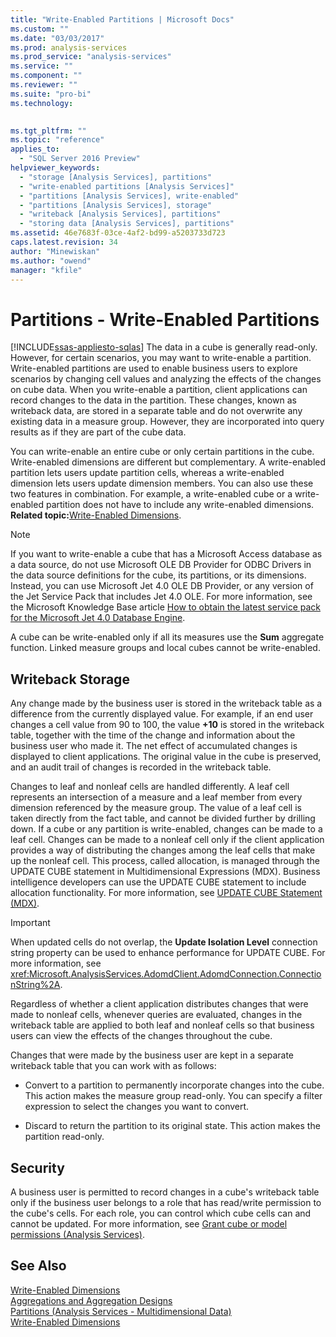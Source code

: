 ```yaml
---
title: "Write-Enabled Partitions | Microsoft Docs"
ms.custom: ""
ms.date: "03/03/2017"
ms.prod: analysis-services
ms.prod_service: "analysis-services"
ms.service: ""
ms.component: ""
ms.reviewer: ""
ms.suite: "pro-bi"
ms.technology: 
  

ms.tgt_pltfrm: ""
ms.topic: "reference"
applies_to: 
  - "SQL Server 2016 Preview"
helpviewer_keywords: 
  - "storage [Analysis Services], partitions"
  - "write-enabled partitions [Analysis Services]"
  - "partitions [Analysis Services], write-enabled"
  - "partitions [Analysis Services], storage"
  - "writeback [Analysis Services], partitions"
  - "storing data [Analysis Services], partitions"
ms.assetid: 46e7683f-03ce-4af2-bd99-a5203733d723
caps.latest.revision: 34
author: "Minewiskan"
ms.author: "owend"
manager: "kfile"
---
```

# Partitions - Write-Enabled Partitions
[!INCLUDE[ssas-appliesto-sqlas](../../includes/ssas-appliesto-sqlas.md)]
  The data in a cube is generally read-only. However, for certain scenarios, you may want to write-enable a partition. Write-enabled partitions are used to enable business users to explore scenarios by changing cell values and analyzing the effects of the changes on cube data. When you write-enable a partition, client applications can record changes to the data in the partition. These changes, known as writeback data, are stored in a separate table and do not overwrite any existing data in a measure group. However, they are incorporated into query results as if they are part of the cube data.  
  
 You can write-enable an entire cube or only certain partitions in the cube. Write-enabled dimensions are different but complementary. A write-enabled partition lets users update partition cells, whereas a write-enabled dimension lets users update dimension members. You can also use these two features in combination. For example, a write-enabled cube or a write-enabled partition does not have to include any write-enabled dimensions. **Related topic:**[Write-Enabled Dimensions](../../analysis-services/multidimensional-models-olap-logical-dimension-objects/write-enabled-dimensions.md).  
  
> [!NOTE]  
>  If you want to write-enable a cube that has a Microsoft Access database as a data source, do not use Microsoft OLE DB Provider for ODBC Drivers in the data source definitions for the cube, its partitions, or its dimensions. Instead, you can use Microsoft Jet 4.0 OLE DB Provider, or any version of the Jet Service Pack that includes Jet 4.0 OLE. For more information, see the Microsoft Knowledge Base article [How to obtain the latest service pack for the Microsoft Jet 4.0 Database Engine](http://support.microsoft.com/?kbid=239114).  
  
 A cube can be write-enabled only if all its measures use the **Sum** aggregate function. Linked measure groups and local cubes cannot be write-enabled.  
  
## Writeback Storage  
 Any change made by the business user is stored in the writeback table as a difference from the currently displayed value. For example, if an end user changes a cell value from 90 to 100, the value **+10** is stored in the writeback table, together with the time of the change and information about the business user who made it. The net effect of accumulated changes is displayed to client applications. The original value in the cube is preserved, and an audit trail of changes is recorded in the writeback table.  
  
 Changes to leaf and nonleaf cells are handled differently. A leaf cell represents an intersection of a measure and a leaf member from every dimension referenced by the measure group. The value of a leaf cell is taken directly from the fact table, and cannot be divided further by drilling down. If a cube or any partition is write-enabled, changes can be made to a leaf cell. Changes can be made to a nonleaf cell only if the client application provides a way of distributing the changes among the leaf cells that make up the nonleaf cell. This process, called allocation, is managed through the UPDATE CUBE statement in Multidimensional Expressions (MDX). Business intelligence developers can use the UPDATE CUBE statement to include allocation functionality. For more information, see [UPDATE CUBE Statement &#40;MDX&#41;](../../mdx/mdx-data-manipulation-update-cube.md).  
  
> [!IMPORTANT]  
>  When updated cells do not overlap, the **Update Isolation Level** connection string property can be used to enhance performance for UPDATE CUBE. For more information, see <xref:Microsoft.AnalysisServices.AdomdClient.AdomdConnection.ConnectionString%2A>.  
  
 Regardless of whether a client application distributes changes that were made to nonleaf cells, whenever queries are evaluated, changes in the writeback table are applied to both leaf and nonleaf cells so that business users can view the effects of the changes throughout the cube.  
  
 Changes that were made by the business user are kept in a separate writeback table that you can work with as follows:  
  
-   Convert to a partition to permanently incorporate changes into the cube. This action makes the measure group read-only. You can specify a filter expression to select the changes you want to convert.  
  
-   Discard to return the partition to its original state. This action makes the partition read-only.  
  
## Security  
 A business user is permitted to record changes in a cube's writeback table only if the business user belongs to a role that has read/write permission to the cube's cells. For each role, you can control which cube cells can and cannot be updated. For more information, see [Grant cube or model permissions &#40;Analysis Services&#41;](../../analysis-services/multidimensional-models/grant-cube-or-model-permissions-analysis-services.md).  
  
## See Also  
 [Write-Enabled Dimensions](../../analysis-services/multidimensional-models-olap-logical-dimension-objects/write-enabled-dimensions.md)   
 [Aggregations and Aggregation Designs](../../analysis-services/multidimensional-models-olap-logical-cube-objects/aggregations-and-aggregation-designs.md)   
 [Partitions &#40;Analysis Services - Multidimensional Data&#41;](../../analysis-services/multidimensional-models-olap-logical-cube-objects/partitions-analysis-services-multidimensional-data.md)   
 [Write-Enabled Dimensions](../../analysis-services/multidimensional-models-olap-logical-dimension-objects/write-enabled-dimensions.md)  
  
  

